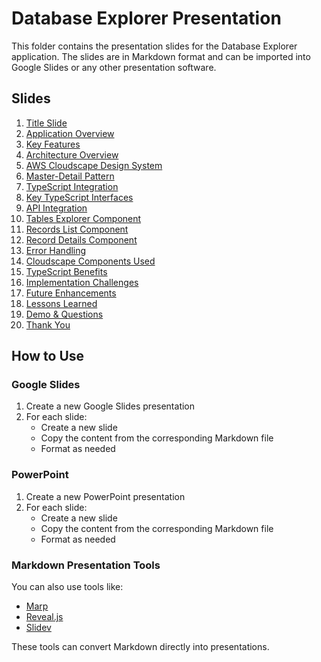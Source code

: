 # Database Explorer Presentation

This folder contains the presentation slides for the Database Explorer application. The slides are in Markdown format and can be imported into Google Slides or any other presentation software.

## Slides

1. [Title Slide](slide01-title.md)
2. [Application Overview](slide02-overview.md)
3. [Key Features](slide03-key-features.md)
4. [Architecture Overview](slide04-architecture.md)
5. [AWS Cloudscape Design System](slide05-cloudscape.md)
6. [Master-Detail Pattern](slide06-master-detail.md)
7. [TypeScript Integration](slide07-typescript.md)
8. [Key TypeScript Interfaces](slide08-interfaces.md)
9. [API Integration](slide09-api.md)
10. [Tables Explorer Component](slide10-tables-explorer.md)
11. [Records List Component](slide11-records-list.md)
12. [Record Details Component](slide12-record-details.md)
13. [Error Handling](slide13-error-handling.md)
14. [Cloudscape Components Used](slide14-cloudscape-components.md)
15. [TypeScript Benefits](slide15-typescript-benefits.md)
16. [Implementation Challenges](slide16-challenges.md)
17. [Future Enhancements](slide17-future.md)
18. [Lessons Learned](slide18-lessons.md)
19. [Demo & Questions](slide19-demo.md)
20. [Thank You](slide20-thank-you.md)

## How to Use

### Google Slides

1. Create a new Google Slides presentation
2. For each slide:
   - Create a new slide
   - Copy the content from the corresponding Markdown file
   - Format as needed

### PowerPoint

1. Create a new PowerPoint presentation
2. For each slide:
   - Create a new slide
   - Copy the content from the corresponding Markdown file
   - Format as needed

### Markdown Presentation Tools

You can also use tools like:
- [Marp](https://marp.app/)
- [Reveal.js](https://revealjs.com/)
- [Slidev](https://sli.dev/)

These tools can convert Markdown directly into presentations.